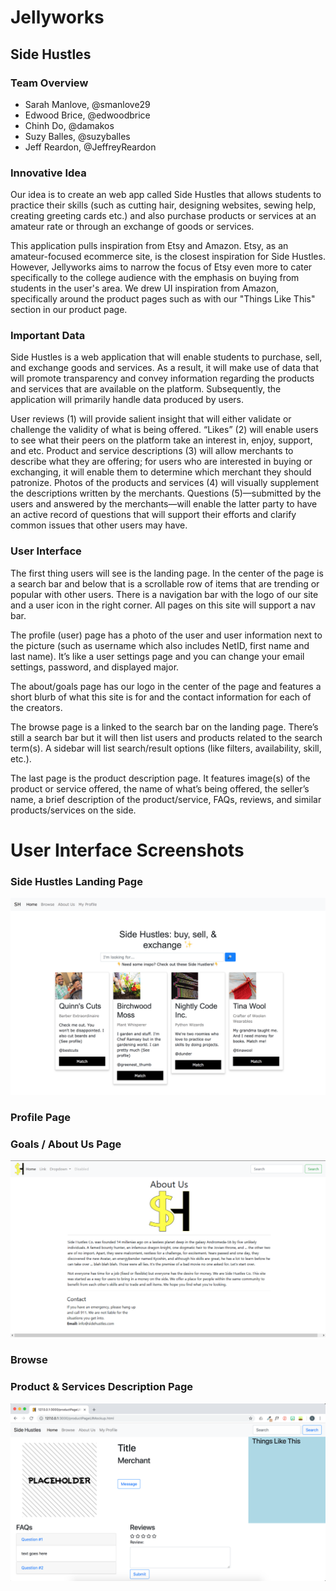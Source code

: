 # Jellyworks

## Side Hustles 

### Team Overview

* Sarah Manlove, @smanlove29
* Edwood Brice, @edwoodbrice
* Chinh Do, @damakos
* Suzy Balles, @suzyballes
* Jeff Reardon, @JeffreyReardon

### Innovative Idea

Our idea is to create an web app called Side Hustles that allows students to practice their skills (such as cutting hair, designing websites, sewing help, creating greeting cards etc.) and also purchase products or services at an amateur rate or through an exchange of goods or services. 

This application pulls inspiration from Etsy and Amazon. Etsy, as an amateur-focused ecommerce site, is the closest inspiration for Side Hustles. However, Jellyworks aims to narrow the focus of Etsy even more to cater specifically to the college audience with the emphasis on buying from students in the user's area. We drew UI inspiration from Amazon, specifically around the product pages such as with our "Things Like This" section in our product page. 

### Important Data

Side Hustles is a web application that will enable students to purchase, sell, and exchange goods and services. As a result, it will make use of data that will promote transparency and convey information regarding the products and services that are available on the platform. Subsequently, the application will primarily handle data produced by users.  

User reviews (1) will provide salient insight that will either validate or challenge the validity of what is being offered. “Likes” (2) will enable users to see what their peers on the platform take an interest in, enjoy, support, and etc. Product and service descriptions (3) will allow merchants to describe what they are offering; for users who are interested in buying or exchanging, it will enable them to determine which merchant they should patronize. Photos of the products and services (4) will visually supplement the descriptions written by the merchants. Questions (5)—submitted by the users and answered by the merchants—will enable the latter party to have an active record of questions that will support their efforts and clarify common issues that other users may have. 

### User Interface

The first thing users will see is the landing page. In the center of the page is a search bar and below that is a scrollable row of items that are trending or popular with other users. There is a navigation bar with the logo of our site and a user icon in the right corner. All pages on this site will support a nav bar. 

The profile (user) page has a photo of the user and user information next to the picture (such as username which also includes NetID, first name and last name). It’s like a user settings page and you can change your email settings, password, and displayed major. 

The about/goals page has our logo in the center of the page and features a short blurb of what this site is for and the contact information for each of the creators. 

The browse page is a linked to the search bar on the landing page. There’s still a search bar but it will then list users and products related to the search term(s). A sidebar will list search/result options (like filters, availability, skill, etc.). 

The last page is the product description page. It features image(s) of the product or service offered, the name of what’s being offered, the seller’s name, a brief description of the product/service, FAQs, reviews, and similar products/services on the side.

# User Interface Screenshots 

### Side Hustles Landing Page
![Test_Label](imgs/SideHustlesLandingPage.png)
### Profile Page

### Goals / About Us Page
![image of about page](imgs/about&#32;page&#32;screenshot.png)

### Browse 

### Product & Services Description Page
![example image](imgs/productPage.png)




